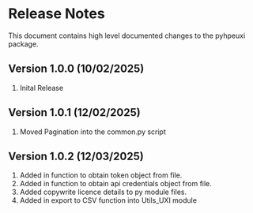 # Release Notes
This document contains high level documented changes to the pyhpeuxi package.

## Version 1.0.0 (10/02/2025) 
1. Inital Release

## Version 1.0.1 (12/02/2025) 
1. Moved Pagination into the common.py script 

## Version 1.0.2 (12/03/2025) 
1. Added in function to obtain token object from file.
2. Added in function to obtain api credentials object from file.
3. Added copywrite licence details to py module files.
4. Added in export to CSV function into Utils_UXI module

